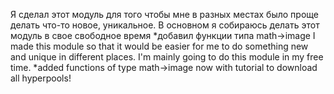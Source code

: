 
Я сделал этот модуль для того чтобы мне в разных местах
было проще делать что-то новое, уникальное.
В основном я собираюсь делать этот модуль в свое свободное время
*добавил функции типа math->image
I made this module
so that it would be easier for me to do something new and unique in different places.
I'm mainly going to do this module in my free time.
*added functions of type math->image
now with tutorial to download all hyperpools!